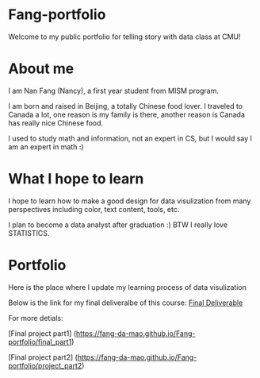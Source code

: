 # Fang-portfolio
Welcome to my public portfolio for telling story with data class at CMU!

# About me
I am Nan Fang (Nancy), a first year student from MISM program. 

I am born and raised in Beijing, a totally Chinese food lover. I traveled to Canada a lot, one reason is my family is there, another reason is Canada has really nice Chinese food.

I used to study math and information, not an expert in CS, but I would say I am an expert in math :)

# What I hope to learn
I hope to learn how to make a good design for data visulization from many perspectives including color, text content, tools, etc.

I plan to become a data analyst after graduation :) BTW I really love STATISTICS.

# Portfolio
Here is the place where I update my learning process of data visulization

Below is the link for my final deliveralbe of this course: 
[Final Deliverable](https://fang-da-mao.github.io/Fang-portfolio/Final_Deliverable)

For more detials:

[Final project part1] (https://fang-da-mao.github.io/Fang-portfolio/final_part1)

[Final project part2] (https://fang-da-mao.github.io/Fang-portfolio/project_part2)




